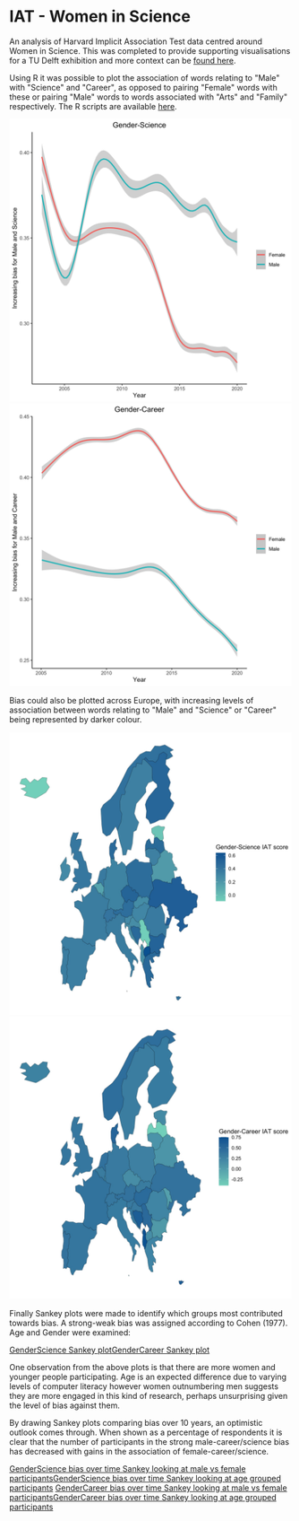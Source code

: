 # IAT - Women in Science

An analysis of Harvard Implicit Association Test data centred around Women in Science. This was completed to provide supporting visualisations for a TU Delft exhibition and more context can be [found here](about).

Using R it was possible to plot the association of words relating to "Male" with "Science" and "Career", as opposed to pairing "Female" words with these or pairing "Male" words to words associated with "Arts" and "Family" respectively. The R scripts are available [here](https://github.com/jmt86cam/IAT-Women-In-Science/tree/main).

![GenderScience bias over time](./images/GenderScience/GenderScienceTime.jpg)![GenderCareer bias over time](./images/GenderCareer/GenderCareerTime.jpg)

Bias could also be plotted across Europe, with increasing levels of association between words relating to "Male" and "Science" or "Career" being represented by darker colour.

![GenderScience Europe map](./images/GenderScience/GenderScienceEurope.jpg)![GenderCareer Europe map](./images/GenderCareer/GenderCareerEurope.jpg)

Finally Sankey plots were made to identify which groups most contributed towards bias. A strong-weak bias was assigned according to Cohen (1977). Age and Gender were examined:

[GenderScience Sankey plot](./images/GenderScience/GenderScienceAllRaw.html)[GenderCareer Sankey plot](./images/GenderCareer/GenderCareerAllRaw.html)

One observation from the above plots is that there are more women and younger people participating. Age is an expected difference due to varying levels of computer literacy however women outnumbering men suggests they are more engaged in this kind of research, perhaps unsurprising given the level of bias against them.

By drawing Sankey plots comparing bias over 10 years, an optimistic outlook comes through. When shown as a percentage of respondents it is clear that the number of participants in the strong male-career/science bias has decreased with gains in the association of female-career/science.

[GenderScience bias over time Sankey looking at male vs female participants](./images/GenderScience/GenderScience2009v2019GenderPercent.html)[GenderScience bias over time Sankey looking at age grouped participants](./images/GenderScience/GenderScience2009v2019AgePercent.html)
[GenderCareer bias over time Sankey looking at male vs female participants](./images/GenderCareer/GenderCareer2009v2019GenderPercent.html)[GenderCareer bias over time Sankey looking at age grouped participants](./images/GenderCareer/GenderCareer2009v2019AgePercent.html)
